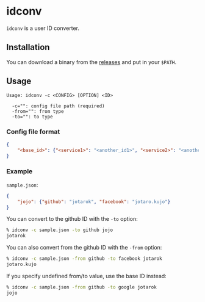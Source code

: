 # idconv

`idconv` is a user ID converter.

## Installation

You can download a binary from the [releases](https://github.com/navy/idconv/releases) and put in your `$PATH`.

## Usage

```
Usage: idconv -c <CONFIG> [OPTION] <ID>

  -c="": config file path (required)
  -from="": from type
  -to="": to type
```

### Config file format

```json
{
    "<base_id>": {"<service1>": "<another_id1>", "<service2>": "<another_id2>"}
}
```

### Example

`sample.json`:

```json
{
    "jojo": {"github": "jotarok", "facebook": "jotaro.kujo"}
}
```

You can convert to the github ID with the `-to` option:

```bash
% idconv -c sample.json -to github jojo
jotarok
```

You can also convert from the github ID with the `-from` option:

```bash
% idconv -c sample.json -from github -to facebook jotarok
jotaro.kujo
```

If you specify undefined from/to value, use the base ID instead:

```bash
% idconv -c sample.json -from github -to google jotarok
jojo
```
